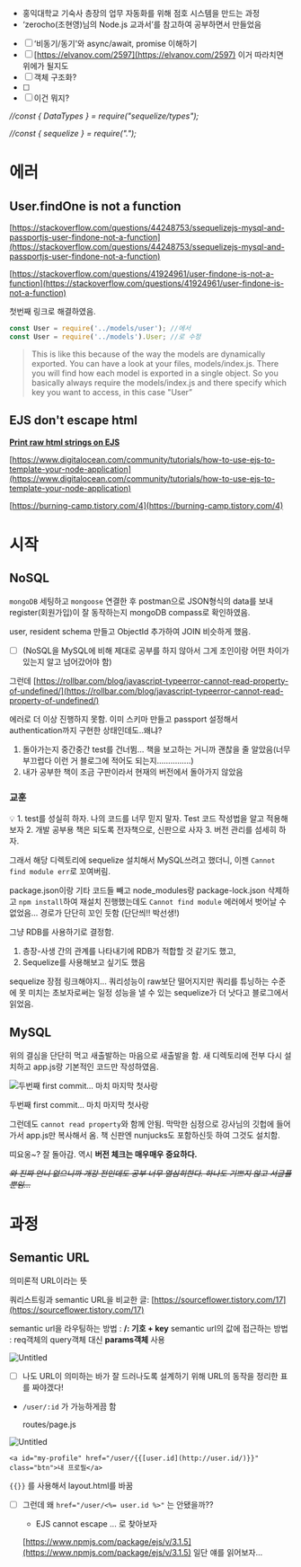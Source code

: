 - 홍익대학교 기숙사 층장의 업무 자동화를 위해 점호 시스템을 만드는 과정
- ‘zerocho(조현영)님의 Node.js 교과서’를 참고하여 공부하면서 만들었음

- [ ]  ‘비동기/동기'와 async/await, promise 이해하기
- [ ]  [https://elvanov.com/2597](https://elvanov.com/2597) 이거 따라치면 위에가 될지도
- [ ]  객체 구조화?
- [ ]  
- [ ]  이건 뭐지?

*//const { DataTypes } = require("sequelize/types");*

*//const { sequelize } = require(".");*

# 에러

## User.findOne is not a function

[https://stackoverflow.com/questions/44248753/ssequelizejs-mysql-and-passportjs-user-findone-not-a-function](https://stackoverflow.com/questions/44248753/ssequelizejs-mysql-and-passportjs-user-findone-not-a-function)

[https://stackoverflow.com/questions/41924961/user-findone-is-not-a-function](https://stackoverflow.com/questions/41924961/user-findone-is-not-a-function)

첫번째 링크로 해결하였음. 

```jsx
const User = require('../models/user'); //에서
const User = require('../models').User; //로 수정
```

> This is like this because of the way the models are dynamically exported. You can have a look at your files, models/index.js. There you will find how each model is exported in a single object. So you basically always require the models/index.js and there specify which key you want to access, in this case "User”
> 

## EJS don't escape html

**[Print raw html strings on EJS](https://stackoverflow.com/questions/8124583/print-raw-html-strings-on-ejs)**

[https://www.digitalocean.com/community/tutorials/how-to-use-ejs-to-template-your-node-application](https://www.digitalocean.com/community/tutorials/how-to-use-ejs-to-template-your-node-application)

[https://burning-camp.tistory.com/4](https://burning-camp.tistory.com/4)

# 시작

## NoSQL

`mongoDB` 세팅하고 `mongoose` 연결한 후 postman으로 JSON형식의 data를 보내 register(회원가입)이 잘 동작하는지 mongoDB compass로 확인하였음. 

user, resident schema 만들고 ObjectId 추가하여 JOIN 비슷하게 했음. 

- [ ]  (NoSQL을 MySQL에 비해 제대로 공부를 하지 않아서 그게 조인이랑 어떤 차이가 있는지 알고 넘어갔어야 함)

그런데 [https://rollbar.com/blog/javascript-typeerror-cannot-read-property-of-undefined/](https://rollbar.com/blog/javascript-typeerror-cannot-read-property-of-undefined/)

에러로 더 이상 진행하지 못함. 이미 스키마 만들고 passport 설정해서 authentication까지 구현한 상태인데도..왜냐?

1. 돌아가는지 중간중간 test를 건너뜀... 책을 보고하는 거니까 괜찮을 줄 알았음(너무 부끄럽다 이런 거 블로그에 적어도 되는지...............)
2. 내가 공부한 책이 조금 구판이라서 현재의 버전에서 돌아가지 않았음

### 교훈

<aside>
💡 1. test를 성실히 하자. 나의 코드를 너무 믿지 말자. Test 코드 작성법을 알고 적용해보자
2. 개발 공부용 책은 되도록 전자책으로, 신판으로 사자
3. 버전 관리를 섬세히 하자.

</aside>

그래서 해당 디렉토리에 sequelize 설치해서 MySQL쓰려고 했더니, 이젠 `Cannot find module err`로 꼬여버림.

package.json이랑 기타 코드들 빼고 node_modules랑 package-lock.json 삭제하고 `npm install`하여 재설치 진행했는데도 `Cannot find module` 에러에서 벗어날 수 없었음... 경로가 단단히 꼬인 듯함 (단단씌!! 박선생!)

그냥 RDB를 사용하기로 결정함. 

1. 층장-사생 간의 관계를 나타내기에 RDB가 적합할 것 같기도 했고,
2. Sequelize를 사용해보고 싶기도 했음

sequelize 장점 링크해야지... 쿼리성능이 raw보단 떨어지지만 쿼리를 튜닝하는 수준에 못 미치는 초보자로써는 일정 성능을 낼 수 있는 sequelize가 더 낫다고 블로그에서 읽었음.

## MySQL

위의 결심을 단단히 먹고 새출발하는 마음으로 새출발을 함. 새 디렉토리에 전부 다시 설치하고 app.js랑 기본적인 코드만 작성하였음.

![두번째 first commit... 마치 마지막 첫사랑](https://s3-us-west-2.amazonaws.com/secure.notion-static.com/424b399a-7c17-4d8f-96e6-c0fd73447dac/Untitled.png)

두번째 first commit... 마치 마지막 첫사랑

그런데도 `cannot read property`와 함께 안됨. 막막한 심정으로 강사님의 깃헙에 들어가서 app.js만 복사해서 옴. 책 신판엔 nunjucks도 포함하신듯 하여 그것도 설치함. 

띠요옹~? 잘 돌아감. 역시 **버전 체크는 매우매우 중요하다.**

*~~와 진짜 언니 없으니까 개강 전인데도 공부 너무 열심히한다. 하나도 기쁘지 않고 서글플 뿐임...~~*

# 과정

## Semantic URL

의미론적 URL이라는 뜻

쿼리스트링과 semantic URL을 비교한 글: [https://sourceflower.tistory.com/17](https://sourceflower.tistory.com/17)

semantic url을 라우팅하는 방법 : **/: 기호 + key**
semantic url의 값에 접근하는 방법 : req객체의 query객체 대신 **params객체** 사용

![Untitled](https://s3-us-west-2.amazonaws.com/secure.notion-static.com/c7d3c5d3-e151-4bac-93a7-f6eacb5c828e/Untitled.png)

- [ ]  나도 URL이 의미하는 바가 잘 드러나도록 설계하기 위해 URL의 동작을 정리한 표를 짜야겠다!

- `/user/:id` 가 가능하게끔 함
    
    routes/page.js
    

![Untitled](https://s3-us-west-2.amazonaws.com/secure.notion-static.com/d95a0651-6bee-4586-b27d-0f92a69a752f/Untitled.png)

`<a id="my-profile" href="/user/{{[user.id](http://user.id/)}}" class="btn">내 프로필</a>` 

`{{}}` 를 사용해서 layout.html를 바꿈

- [ ]  그런데 왜 `href="/user/<%= user.id %>"` 는 안됐을까??
    - EJS cannot escape ... 로 찾아보자
    
    [https://www.npmjs.com/package/ejs/v/3.1.5](https://www.npmjs.com/package/ejs/v/3.1.5) 일단 얘를 읽어보자...